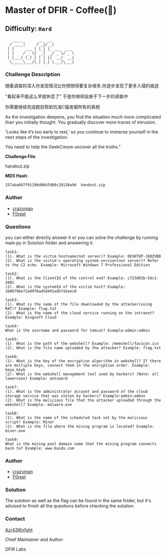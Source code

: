 # Master of DFIR - Coffee(🎣)

## Difficulty: `Hard`

```
   _____       __  __          
  / ____|     / _|/ _|         
 | |     ___ | |_| |_ ___  ___ 
 | |    / _ \|  _|  _/ _ \/ _ \
 | |___| (_) | | | ||  __/  __/
  \_____\___/|_| |_| \___|\___|
```

### Challenge Description

随着调查的深入你发现情况比你预想得要复杂很多,你逐步发现了更多入侵的痕迹

"看起来不能这么早就休息了" 于是你继续投身于下一步的调查中

你需要继续完成题目帮助饥渴C猫发掘所有的真相

As the investigation deepens, you find the situation much more complicated than you initially thought. You gradually discover more traces of intrusion. 

'Looks like it’s too early to rest,' so you continue to immerse yourself in the next steps of the investigation. 

You need to help the GeekCmore uncover all the truths."


**Challenge File**:

handout.zip 

**MD5 Hash**: 

`257aba697f91196d06dfd80c29138a9d  handout.zip`

### Author

- [crazyman](https://github.com/crazymanarmy)
- [F0rest](https://github.com/silence-forest-sf)

### Questions 

you can either directly answer it or you can solve the challenge by running main.py in Solution folder and answering it.

```
task1:
(1). What is the victim hostname(not server)? Example: DESKTOP-J6QZVBD
(2). What is the victim's operating system version(not server)? Refer to the C2 echo. Example: Microsoft Windows 7 Professional Edition

task2:
(1). What is the ClientId of the control end? Example: c723d01b-5dc1-2601
(2). What is the systemId of the victim host? Example: 1b0679be72ad976ad5d491ad57a5eec0

task3:
(1). What is the name of the file downloaded by the attacker(using RAT)? Example: flag.txt
(2). What is the name of the cloud service running on the intranet? Example: Kingsoft Cloud

task4:
What is the username and password for tomcat? Example:admin:admin

task5:
(1). What is the path of the webshell? Example: /memshell/favicon.ico
(2). What is the file name uploaded by the attacker? Example: flag.txt

task6:
(1). What is the key of the encryption algorithm in webshell? If there are multiple keys, connect them in the encryption order. Example: keya_keyb
(2). What is the webshell management tool used by hackers? (Note: all lowercase) Example: antsword

task7:
(1). What is the administrator account and password of the cloud storage service that was stolen by hackers? Example:admin:admin
(2). What is the malicious file that the attacker uploaded through the webshell? Example: malware.exe

task8:
(1). What is the name of the scheduled task set by the malicious script? Example: Miner
(2). What is the file where the mining program is located? Example: miner.exe

task9:
What is the mining pool domain name that the mining program connects back to? Example: www.baidu.com
```

### Author

- [crazyman](https://github.com/crazymanarmy)
- [F0rest](https://github.com/silence-forest-sf)

### Solution

The solution as well as the flag can be found in the same folder, but it's advised to finish all the questions before checking the solution.

### Contact

[Azr43lKn1ght](https://twitter.com/Azr43lKn1ght)

Chief Maintainer and Author

DFIR Labs